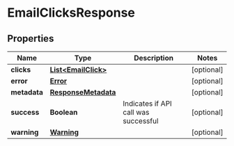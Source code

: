
# EmailClicksResponse

## Properties
Name | Type | Description | Notes
------------ | ------------- | ------------- | -------------
**clicks** | [**List&lt;EmailClick&gt;**](EmailClick.md) |  |  [optional]
**error** | [**Error**](Error.md) |  |  [optional]
**metadata** | [**ResponseMetadata**](ResponseMetadata.md) |  |  [optional]
**success** | **Boolean** | Indicates if API call was successful |  [optional]
**warning** | [**Warning**](Warning.md) |  |  [optional]



